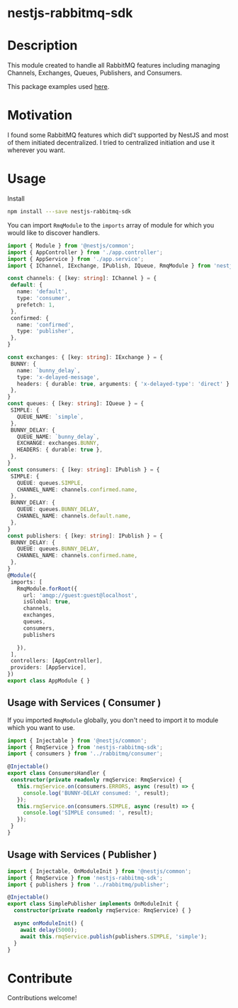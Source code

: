 # nestjs-rabbitmq-sdk

# Description
This module created to handle all RabbitMQ features  including managing Channels, Exchanges, Queues, Publishers, and Consumers.

This package examples used [here](https://github.com/sahand-zeynol/nestjs-rabbitmq).

# Motivation

I found some RabbitMQ features which did't supported by NestJS and most of them initiated decentralized.
I tried to centralized initiation and use it wherever you want.
# Usage

Install
```bash
npm install ---save nestjs-rabbitmq-sdk
```
You can import `RmqModule` to the `imports` array of module for which you would like to discover handlers.   

 ```typescript
import { Module } from '@nestjs/common';
import { AppController } from './app.controller';
import { AppService } from './app.service';
import { IChannel, IExchange, IPublish, IQueue, RmqModule } from 'nestjs-rabbitmq-sdk';

const channels: { [key: string]: IChannel } = {
  default: {
    name: 'default',
    type: 'consumer',
    prefetch: 1,
  },
  confirmed: {
    name: 'confirmed',
    type: 'publisher',
  },
}

const exchanges: { [key: string]: IExchange } = {
  BUNNY: {
    name: `bunny_delay`,
    type: 'x-delayed-message',
    headers: { durable: true, arguments: { 'x-delayed-type': 'direct' } },
  },
}
const queues: { [key: string]: IQueue } = {
  SIMPLE: {
    QUEUE_NAME: `simple`,
  },
  BUNNY_DELAY: {
    QUEUE_NAME: `bunny_delay`,
    EXCHANGE: exchanges.BUNNY,
    HEADERS: { durable: true },
  },
}
const consumers: { [key: string]: IPublish } = {
  SIMPLE: {
    QUEUE: queues.SIMPLE,
    CHANNEL_NAME: channels.confirmed.name,
  },
  BUNNY_DELAY: {
    QUEUE: queues.BUNNY_DELAY,
    CHANNEL_NAME: channels.default.name,
  },
}
const publishers: { [key: string]: IPublish } = {
  BUNNY_DELAY: {
    QUEUE: queues.BUNNY_DELAY,
    CHANNEL_NAME: channels.confirmed.name,
  },
}
@Module({
  imports: [
    RmqModule.forRoot({
      url: 'amqp://guest:guest@localhost',
      isGlobal: true,
      channels,
      exchanges,
      queues,
      consumers,
      publishers

    }),
  ],
  controllers: [AppController],
  providers: [AppService],
})
export class AppModule { }
 ```

 ## Usage with Services ( Consumer )
 If you imported `RmqModule` globally, you don't need to import it to module which you want to use.

 ```typescript
import { Injectable } from '@nestjs/common';
import { RmqService } from 'nestjs-rabbitmq-sdk';
import { consumers } from '../rabbitmq/consumer';

@Injectable()
export class ConsumersHandler {
  constructor(private readonly rmqService: RmqService) {
    this.rmqService.on(consumers.ERRORS, async (result) => {
      console.log('BUNNY-DELAY consumed: ', result);
    });
    this.rmqService.on(consumers.SIMPLE, async (result) => {
      console.log('SIMPLE consumed: ', result);
    });
  }
}

 ```

 ## Usage with Services ( Publisher )

```typescript
import { Injectable, OnModuleInit } from '@nestjs/common';
import { RmqService } from 'nestjs-rabbitmq-sdk';
import { publishers } from '../rabbitmq/publisher';

@Injectable()
export class SimplePublisher implements OnModuleInit {
  constructor(private readonly rmqService: RmqService) { }

  async onModuleInit() {
    await delay(5000);
    await this.rmqService.publish(publishers.SIMPLE, 'simple');
  }
}
 ```

 # Contribute

 Contributions welcome!